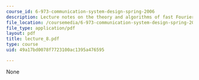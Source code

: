 ```yaml
---
course_id: 6-973-communication-system-design-spring-2006
description: Lecture notes on the theory and algorithms of fast Fourier transform.
file_location: /coursemedia/6-973-communication-system-design-spring-2006/49a17bd0078f7723100ac1395a476595_lecture_8.pdf
file_type: application/pdf
layout: pdf
title: lecture_8.pdf
type: course
uid: 49a17bd0078f7723100ac1395a476595

---
```

None